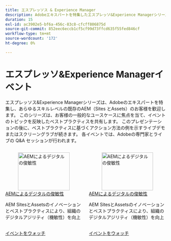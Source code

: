 ```yaml
---
title: エスプレッソス & Experience Manager
description: Adobeエキスパートを特集したエスプレッソ&Experience Managerシリーズでは、AEM（Sites とAssets）のお客様に、一般的なユースケース、ベストプラクティス、ライブデモに関するあらゆるスキルレベルのインサイトを提供し、Q&A セッションで締めくくります。
duration: 15
exl-id: ac3902e5-bf6a-456c-83c8-cfcff806875d
source-git-commit: 852eec6eccb1cf5cf99d73ffcd635f55fed846cf
workflow-type: tm+mt
source-wordcount: '172'
ht-degree: 0%

---
```


# エスプレッソ&amp;Experience Managerイベント

エスプレッソス&amp;Experience Managerシリーズは、Adobeのエキスパートを特集し、あらゆるスキルレベルの既存のAEM（Sites とAssets）のお客様を歓迎します。 このシリーズは、お客様の一般的なユースケースに焦点を当て、イベントのトピックを反映したベストプラクティスを共有します。 このプレゼンテーションの後に、ベストプラクティスに基づくアクション方法の例を示すライブデモまたはスクリーングラブが続きます。 各イベントでは、Adobeの専門家とライブの Q&amp;A セッションが行われます。

<!-- CARDS

{cta  = Watch event}

* 2025/digital-agility.md
* 2025/digital-agility.md

-->
<!-- START CARDS HTML - DO NOT MODIFY BY HAND -->
<div class="columns">
    <div class="column is-half-tablet is-half-desktop is-one-third-widescreen" aria-label="Digital Agility with AEM">
        <div class="card" style="height: 100%; display: flex; flex-direction: column; height: 100%;">
            <div class="card-image">
                <figure class="image x-is-16by9">
                    <a href="2025/digital-agility.md" title="AEMによるデジタルの俊敏性" target="_blank" rel="referrer">
                        <img class="is-bordered-r-small" src="https://video.tv.adobe.com/v/3443026/?format=jpeg&nocache=1737766165322" alt="AEMによるデジタルの俊敏性"
                             style="width: 100%; aspect-ratio: 16 / 9; object-fit: cover; overflow: hidden; display: block; margin: auto;">
                    </a>
                </figure>
            </div>
            <div class="card-content is-padded-small" style="display: flex; flex-direction: column; flex-grow: 1; justify-content: space-between;">
                <div class="top-card-content">
                    <p class="headline is-size-6 has-text-weight-bold">
                        <a href="2025/digital-agility.md" target="_blank" rel="referrer" title="AEMによるデジタルの俊敏性">AEMによるデジタルの俊敏性 </a>
                    </p>
                    <p class="is-size-6">AEM SitesとAssetsのイノベーションとベストプラクティスにより、組織のデジタルアジリティ（機敏性）を向上</p>
                </div>
                <a href="2025/digital-agility.md" target="_blank" rel="referrer" class="spectrum-Button spectrum-Button--outline spectrum-Button--primary spectrum-Button--sizeM" style="align-self: flex-start; margin-top: 1rem;">
                    <span class="spectrum-Button-label has-no-wrap has-text-weight-bold"> イベントをウォッチ </span>
                </a>
            </div>
        </div>
    </div>
    <div class="column is-half-tablet is-half-desktop is-one-third-widescreen" aria-label="Digital Agility with AEM">
        <div class="card" style="height: 100%; display: flex; flex-direction: column; height: 100%;">
            <div class="card-image">
                <figure class="image x-is-16by9">
                    <a href="2025/digital-agility.md" title="AEMによるデジタルの俊敏性" target="_blank" rel="referrer">
                        <img class="is-bordered-r-small" src="https://video.tv.adobe.com/v/3443026/?format=jpeg&nocache=1737766165308" alt="AEMによるデジタルの俊敏性"
                             style="width: 100%; aspect-ratio: 16 / 9; object-fit: cover; overflow: hidden; display: block; margin: auto;">
                    </a>
                </figure>
            </div>
            <div class="card-content is-padded-small" style="display: flex; flex-direction: column; flex-grow: 1; justify-content: space-between;">
                <div class="top-card-content">
                    <p class="headline is-size-6 has-text-weight-bold">
                        <a href="2025/digital-agility.md" target="_blank" rel="referrer" title="AEMによるデジタルの俊敏性">AEMによるデジタルの俊敏性 </a>
                    </p>
                    <p class="is-size-6">AEM SitesとAssetsのイノベーションとベストプラクティスにより、組織のデジタルアジリティ（機敏性）を向上</p>
                </div>
                <a href="2025/digital-agility.md" target="_blank" rel="referrer" class="spectrum-Button spectrum-Button--outline spectrum-Button--primary spectrum-Button--sizeM" style="align-self: flex-start; margin-top: 1rem;">
                    <span class="spectrum-Button-label has-no-wrap has-text-weight-bold"> イベントをウォッチ </span>
                </a>
            </div>
        </div>
    </div>
</div>
<!-- END CARDS HTML - DO NOT MODIFY BY HAND -->
